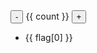 <!-- Vue 2.x  -->
<script>
  new Vue({
    el: '#example_vue',
    // Options...
      data() {
          return {
              count: 0,
              flags: {}
          };
      },
      created() {
          fetch('arches_flags.json')
              .then(response => response.json())
              .then(data => (this.flags = data))
              .catch(err => console.log(err));
      }
  });
</script>

<div id="example_vue">
    <button @click="count -= 1">-</button>
    {{ count }}
    <button @click="count += 1">+</button>
    <ul>
        <li v-for="flag in flags">
            {{ flag[0] }}
        </li>
    </ul>
</div>